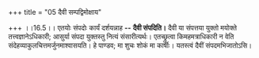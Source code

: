+++
title = "05 दैवी सम्पद्विमोक्षाय"

+++
।।16.5।। एतयोः संपदोः कार्यं दर्शयन्नाह **--** **दैवी संपदिति।** दैवी या
संपत्तया युक्तो मयोक्ते तत्त्वज्ञानेऽधिकारी; आसुर्या संपदा युक्तस्तु
नित्यं संसारीत्यर्थः। एतच्छ्रुत्वा किमहमत्राधिकारी न वेति
संदेहव्याकुलचित्तमर्जुनमाश्वासयति। हे पाण्डव; मा शुचः शोकं मा कार्षीः।
यतस्त्वं दैवीं संपदमभिजातोऽसि।
